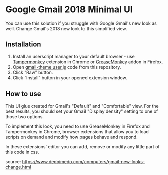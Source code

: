 # Google Gmail 2018 Minimal UI
You can use this solution if you struggle with Google Gmail's new look as well. Change Gmail's 2018 new look to this simplified view.

## Installation
1. Install an userscript manager to your default browser - use [Tampermonkey](http://bit.ly/2Tiqwpd) extension in Chrome or [GreaseMonkey](https://mzl.la/2QNPivC) addon in Firefox.
2. Open [gmail-theme.user.js](http://bit.ly/2Q3D05c) code from this repository.
3. Click “Raw” button.
4. Click “Install” button in your opened extension window.

## How to use
This UI glue created for Gmail's "Default" and "Comfortable" view. For the best results, you should set your Gmail "Display density" setting to one of those two options. 

To implement this look, you need to use GreaseMonkey in Firefox and Tampermonkey in Chrome, browser extensions that allow you to load scripts on demand and modify how pages behave and respond.

In these extensions' editor you can add, remove or modify any little part of this code in css. 

source: https://www.dedoimedo.com/computers/gmail-new-looks-change.html
